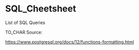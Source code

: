 # SQL_Cheetsheet
List of SQL Queries


TO_CHAR
Source:

https://www.postgresql.org/docs/12/functions-formatting.html
